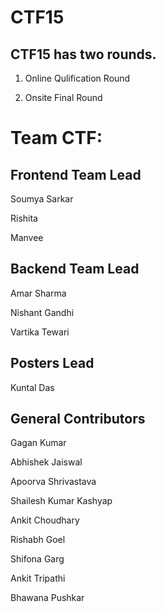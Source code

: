 CTF15
=====
CTF15 has two rounds.
---------------------
1) Online Qulification Round

2) Onsite Final Round

Team CTF:
========

Frontend Team Lead
------------------
Soumya Sarkar

Rishita

Manvee

Backend Team Lead
-----------------
Amar Sharma

Nishant Gandhi

Vartika Tewari

Posters Lead
------------
Kuntal Das

General Contributors
--------------------
Gagan Kumar

Abhishek Jaiswal

Apoorva Shrivastava

Shailesh Kumar Kashyap

Ankit Choudhary

Rishabh Goel

Shifona Garg

Ankit Tripathi

Bhawana Pushkar 
